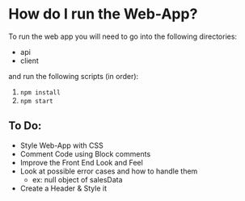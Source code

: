 # How do I run the Web-App?
To run the web app you will need to go into the following directories:
- api
- client

and run the following scripts (in order):

1. `npm install`
2. `npm start`

## To Do:
- Style Web-App with CSS
- Comment Code using Block comments
- Improve the Front End Look and Feel
- Look at possible error cases and how to handle them
  - ex: null object of salesData
- Create a Header & Style it
